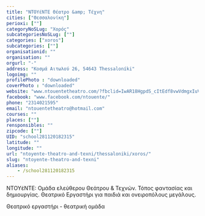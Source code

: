 ```yaml
---
title: "ΝΤΟΥέΝΤΕ Θέατρο &amp; Τέχνη"
cities: ["Θεσσαλονίκη"]
perioxi: [""]
categoryNoSLug: "Χορός"
subcategoriesNoSLug: [""]
categories: ["xoros"]
subcategories: [""]
organisationid: ""
organisation: ""
orgurl: "-"
address: "Κοσμά Αιτωλού 26, 54643 Thessaloníki"
logoimg: ""
profilePhoto : "downloaded"
coverPhoto : "downloaded"
website: "www.ntouentetheatro.com/?fbclid=IwAR18HgpdS_cItEdf8vwVdmgxIuVRVuVxt2JR1yR0SvLioVqXDCusJu_Inug"
facebook: "www.facebook.com/ntouente/"
phone: "2314021595"
email: "ntouentetheatro@hotmail.com"
courses: ""
places: [""]
rensponsibles: ""
zipcode: [""]
UID: "school281120182315"
latitude: ""
longitude: ""
url: "ntoyente-theatro-and-texni/thessaloniki/xoros/"
slug: "ntoyente-theatro-and-texni"
aliases:
    - /school281120182315
---
```



ΝΤΟΥέΝΤΕ: Ομάδα ελεύθερου Θεάτρου &amp; Τεχνών. Τόπος φαντασίας και δημιουργίας. Θεατρικό Εργαστήρι για παιδιά και ονειροπόλους μεγάλους.

Θεατρικό εργαστήρι - θεατρική ομάδα